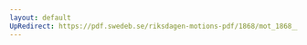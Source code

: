 ```yaml
---
layout: default
UpRedirect: https://pdf.swedeb.se/riksdagen-motions-pdf/1868/mot_1868__ak__00247/mot_1868__ak__00247_010.pdf
---
```

